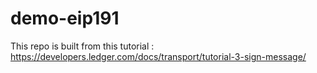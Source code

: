 # demo-eip191

This repo is built from this tutorial : https://developers.ledger.com/docs/transport/tutorial-3-sign-message/